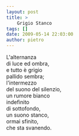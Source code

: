 ```yaml
---
layout: post
title: >
    Grigio Stanco
tags: []
date: 2009-05-14 22:03:00
author: pietro
---
```

L'alternanza<br/>di luce ed ombra,<br/>e tutto è grigio<br/>pallido sembra;<br/>l'intermezzo<br/>del suono del silenzio,<br/>un rumore bianco<br/>indefinito<br/>di sottofondo,<br/>un suono stanco,<br/>ormai sfinito,<br/>che sta svanendo.
